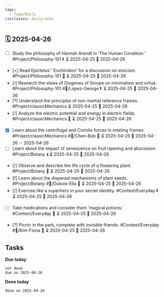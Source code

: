 ```yaml
---
tags:
  - Type/Daily
cssclasses: daily-note
---
```


## 🗓️ 2025-04-26

- [ ] Study the philosophy of Hannah Arendt in 'The Human Condition.' #Project/Philosophy-101 ⏬ ⏳ 2025-04-25 📅 2025-04-26
- [<] Read Epictetus' 'Enchiridion' for a discussion on stoicism. #Project/Philosophy-101 🔽 ⏳ 2025-04-25 📅 2025-04-26
- [/] Research the views of Diogenes of Sinope on minimalism and virtue. #Project/Philosophy-101 #👤/Lopez-George ⏬ ⏳ 2025-04-25 📅 2025-04-26
- [?] Understand the principles of non-inertial reference frames. #Project/classicMechanics ⏳ 2025-04-25 📅 2025-04-26
- [/] Analyze the electric potential and energy in electric fields. #Project/classicMechanics 🔺 ⏳ 2025-04-25 📅 2025-04-26
- [x] Learn about the centrifugal and Coriolis forces in rotating frames. #Project/classicMechanics #👤/Chen-Bob 🔼 ⏳ 2025-04-25 📅 2025-04-26 ✅ 2025-04-26
- [ ] Learn about the impact of senescence on fruit ripening and abscission. #Project/Botany ⏫ ⏳ 2025-04-25 📅 2025-04-26
- [/] Observe and describe the life cycle of a flowering plant. #Project/Botany 🔽 ⏳ 2025-04-25 📅 2025-04-26
- [f] Learn about the dispersal mechanisms of plant seeds. #Project/Botany #👤/Dubois-Ella 🔼 ⏳ 2025-04-25 📅 2025-04-26
- [/] Exercise like a superhero in your secret identity. #Context/Everyday ⏬ ⏳ 2025-04-25 📅 2025-04-26
- [ ] Take medications and consider them 'magical potions.' #Context/Everyday 🔼 ⏳ 2025-04-25 📅 2025-04-26
- [?] Picnic in the park, complete with invisible friends. #Context/Everyday #👤/Kim-Fiona 🔽 ⏳ 2025-04-25 📅 2025-04-26

## Tasks

**Due today**

```tasks
not done
due on 2025-04-26
```

**Done today**

```tasks
done on 2025-04-26
```
            